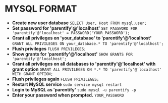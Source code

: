 # MYSQL FORMAT
- **Create new user database**
`SELECT User, Host FROM mysql.user;`
- **Set password for 'parentify'@'localhost'**
  `SET PASSWORD FOR 'parentify'@'localhost' = PASSWORD('YOUR_PASSWORD');`
- **Grant all privileges on 'your_database' to 'parentify'@'localhost'**
  `GRANT ALL PRIVILEGES ON your_database.* TO 'parentify'@'localhost';`
- **Flush privileges**
  `FLUSH PRIVILEGES;`
- **Show grants for 'parentify'@'localhost'**
  `SHOW GRANTS FOR 'parentify'@'localhost';`
- **Grant all privileges on all databases to 'parentify'@'localhost' with grant option**
  `GRANT ALL PRIVILEGES ON *.* TO 'parentify'@'localhost' WITH GRANT OPTION;`
- **Flush privileges again**
  `FLUSH PRIVILEGES;`
- **Restart MySQL service**
  `sudo service mysql restart`
- **Login to MySQL as 'parentify'**
  `sudo mysql -u parentify -p`
- **Enter your password when prompted.**
  `YOUR_PASSWORD`

